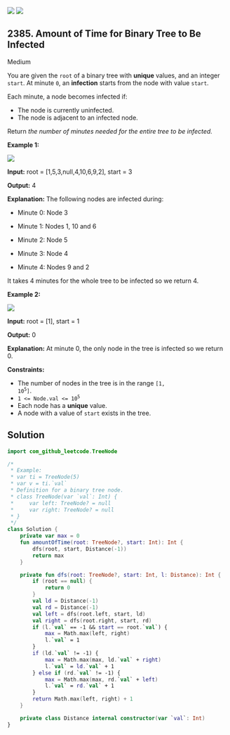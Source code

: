[![](https://img.shields.io/github/stars/javadev/LeetCode-in-Kotlin?label=Stars&style=flat-square)](https://github.com/javadev/LeetCode-in-Kotlin)
[![](https://img.shields.io/github/forks/javadev/LeetCode-in-Kotlin?label=Fork%20me%20on%20GitHub%20&style=flat-square)](https://github.com/javadev/LeetCode-in-Kotlin/fork)

## 2385\. Amount of Time for Binary Tree to Be Infected

Medium

You are given the `root` of a binary tree with **unique** values, and an integer `start`. At minute `0`, an **infection** starts from the node with value `start`.

Each minute, a node becomes infected if:

*   The node is currently uninfected.
*   The node is adjacent to an infected node.

Return _the number of minutes needed for the entire tree to be infected._

**Example 1:**

![](https://assets.leetcode.com/uploads/2022/06/25/image-20220625231744-1.png)

**Input:** root = [1,5,3,null,4,10,6,9,2], start = 3

**Output:** 4

**Explanation:** The following nodes are infected during:

- Minute 0: Node 3

- Minute 1: Nodes 1, 10 and 6

- Minute 2: Node 5

- Minute 3: Node 4

- Minute 4: Nodes 9 and 2

It takes 4 minutes for the whole tree to be infected so we return 4. 

**Example 2:**

![](https://assets.leetcode.com/uploads/2022/06/25/image-20220625231812-2.png)

**Input:** root = [1], start = 1

**Output:** 0

**Explanation:** At minute 0, the only node in the tree is infected so we return 0. 

**Constraints:**

*   The number of nodes in the tree is in the range <code>[1, 10<sup>5</sup>]</code>.
*   <code>1 <= Node.val <= 10<sup>5</sup></code>
*   Each node has a **unique** value.
*   A node with a value of `start` exists in the tree.

## Solution

```kotlin
import com_github_leetcode.TreeNode

/*
 * Example:
 * var ti = TreeNode(5)
 * var v = ti.`val`
 * Definition for a binary tree node.
 * class TreeNode(var `val`: Int) {
 *     var left: TreeNode? = null
 *     var right: TreeNode? = null
 * }
 */
class Solution {
    private var max = 0
    fun amountOfTime(root: TreeNode?, start: Int): Int {
        dfs(root, start, Distance(-1))
        return max
    }

    private fun dfs(root: TreeNode?, start: Int, l: Distance): Int {
        if (root == null) {
            return 0
        }
        val ld = Distance(-1)
        val rd = Distance(-1)
        val left = dfs(root.left, start, ld)
        val right = dfs(root.right, start, rd)
        if (l.`val` == -1 && start == root.`val`) {
            max = Math.max(left, right)
            l.`val` = 1
        }
        if (ld.`val` != -1) {
            max = Math.max(max, ld.`val` + right)
            l.`val` = ld.`val` + 1
        } else if (rd.`val` != -1) {
            max = Math.max(max, rd.`val` + left)
            l.`val` = rd.`val` + 1
        }
        return Math.max(left, right) + 1
    }

    private class Distance internal constructor(var `val`: Int)
}
```